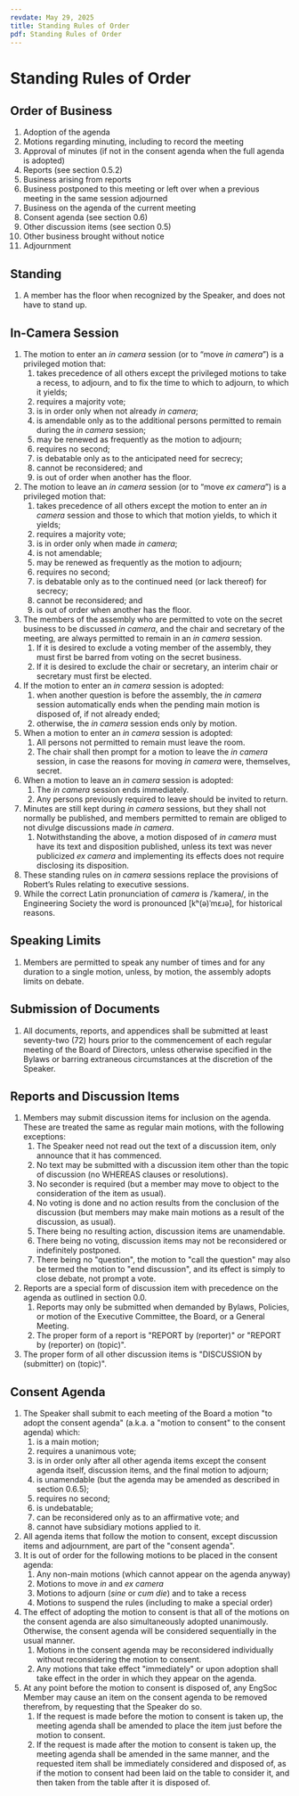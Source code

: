```yaml
---
revdate: May 29, 2025
title: Standing Rules of Order
pdf: Standing Rules of Order
---
```


# Standing Rules of Order

## Order of Business

1. Adoption of the agenda
1. Motions regarding minuting, including to record the meeting
1. Approval of minutes (if not in the consent agenda when the full agenda is adopted)
1. Reports (see section 0.5.2)
1. Business arising from reports
1. Business postponed to this meeting or left over when a previous meeting in the same session adjourned
1. Business on the agenda of the current meeting
1. Consent agenda (see section 0.6)
1. Other discussion items (see section 0.5)
1. Other business brought without notice
1. Adjournment

## Standing

1. A member has the floor when recognized by the Speaker, and does not have to stand up.

## In-Camera Session

1. The motion to enter an *in camera* session (or to “move *in camera*”) is a privileged motion that:
   1. takes precedence of all others except the privileged motions to take a recess, to adjourn, and to fix the time to which to adjourn, to which it yields;
   1. requires a majority vote;
   1. is in order only when not already *in camera*;
   1. is amendable only as to the additional persons permitted to remain during the *in camera* session;
   1. may be renewed as frequently as the motion to adjourn;
   1. requires no second;
   1. is debatable only as to the anticipated need for secrecy;
   1. cannot be reconsidered; and
   1. is out of order when another has the floor.
1. The motion to leave an *in camera* session (or to “move *ex camera*”) is a privileged motion that:
   1. takes precedence of all others except the motion to enter an *in camera* session and those to which that motion yields, to which it yields;
   1. requires a majority vote;
   1. is in order only when made *in camera*;
   1. is not amendable;
   1. may be renewed as frequently as the motion to adjourn;
   1. requires no second;
   1. is debatable only as to the continued need (or lack thereof) for secrecy;
   1. cannot be reconsidered; and
   1. is out of order when another has the floor.
1. The members of the assembly who are permitted to vote on the secret business to be discussed *in camera*, and the chair and secretary of the meeting, are always permitted to remain in an *in camera* session.
   1. If it is desired to exclude a voting member of the assembly, they must first be barred from voting on the secret business.
   1. If it is desired to exclude the chair or secretary, an interim chair or secretary must first be elected.
1. If the motion to enter an *in camera* session is adopted:
   1. when another question is before the assembly, the *in camera* session automatically ends when the pending main motion is disposed of, if not already ended;
   1. otherwise, the *in camera* session ends only by motion.
1. When a motion to enter an *in camera* session is adopted:
   1. All persons not permitted to remain must leave the room.
   1. The chair shall then prompt for a motion to leave the *in camera* session, in case the reasons for moving *in camera* were, themselves, secret.
1. When a motion to leave an *in camera* session is adopted:
   1. The *in camera* session ends immediately.
   1. Any persons previously required to leave should be invited to return.
1. Minutes are still kept during *in camera* sessions, but they shall not normally be published, and members permitted to remain are obliged to not divulge discussions made *in camera*.
   1. Notwithstanding the above, a motion disposed of *in camera* must have its text and disposition published, unless its text was never publicized *ex camera* and implementing its effects does not require disclosing its disposition.
1. These standing rules on *in camera* sessions replace the provisions of Robert’s Rules relating to executive sessions.
1. While the correct Latin pronunciation of *camera* is /ˈkamera/, in the Engineering Society the word is pronounced [kʰ(ə)ˈmɛɹə], for historical reasons.

## Speaking Limits

1. Members are permitted to speak any number of times and for any duration to a single motion, unless, by motion, the assembly adopts limits on debate.

## Submission of Documents

1. All documents, reports, and appendices shall be submitted at least seventy-two (72) hours prior to the commencement of each regular meeting of the Board of Directors, unless otherwise specified in the Bylaws or barring extraneous circumstances at the discretion of the Speaker.

## Reports and Discussion Items

1. Members may submit discussion items for inclusion on the agenda. These are treated the same as regular main motions, with the following exceptions:
   1. The Speaker need not read out the text of a discussion item, only announce that it has commenced.
   1. No text may be submitted with a discussion item other than the topic of discussion (no WHEREAS clauses or resolutions).
   1. No seconder is required (but a member may move to object to the consideration of the item as usual).
   1. No voting is done and no action results from the conclusion of the discussion (but members may make main motions as a result of the discussion, as usual).
   1. There being no resulting action, discussion items are unamendable.
   1. There being no voting, discussion items may not be reconsidered or indefinitely postponed.
   1. There being no "question", the motion to "call the question" may also be termed the motion to "end discussion", and its effect is simply to close debate, not prompt a vote.
1. Reports are a special form of discussion item with precedence on the agenda as outlined in section 0.0.
   1. Reports may only be submitted when demanded by Bylaws, Policies, or motion of the Executive Committee, the Board, or a General Meeting.
   1. The proper form of a report is "REPORT by (reporter)" or "REPORT by (reporter) on (topic)".
1. The proper form of all other discussion items is "DISCUSSION by (submitter) on (topic)".

## Consent Agenda

1. The Speaker shall submit to each meeting of the Board a motion "to adopt the consent agenda" (a.k.a. a "motion to consent" to the consent agenda) which:
   1. is a main motion;
   1. requires a unanimous vote;
   1. is in order only after all other agenda items except the consent agenda itself, discussion items, and the final motion to adjourn;
   1. is unamendable (but the agenda may be amended as described in section 0.6.5);
   1. requires no second;
   1. is undebatable;
   1. can be reconsidered only as to an affirmative vote; and
   1. cannot have subsidiary motions applied to it.
1. All agenda items that follow the motion to consent, except discussion items and adjournment, are part of the "consent agenda".
1. It is out of order for the following motions to be placed in the consent agenda:
   1. Any non-main motions (which cannot appear on the agenda anyway)
   1. Motions to move *in* and *ex camera*
   1. Motions to adjourn (*sine* or *cum die*) and to take a recess
   1. Motions to suspend the rules (including to make a special order)
1. The effect of adopting the motion to consent is that all of the motions on the consent agenda are also simultaneously adopted unanimously. Otherwise, the consent agenda will be considered sequentially in the usual manner.
   1. Motions in the consent agenda may be reconsidered individually without reconsidering the motion to consent.
   1. Any motions that take effect "immediately" or upon adoption shall take effect in the order in which they appear on the agenda.
1. At any point before the motion to consent is disposed of, any EngSoc Member may cause an item on the consent agenda to be removed therefrom, by requesting that the Speaker do so.
   1. If the request is made before the motion to consent is taken up, the meeting agenda shall be amended to place the item just before the motion to consent.
   1. If the request is made after the motion to consent is taken up, the meeting agenda shall be amended in the same manner, and the requested item shall be immediately considered and disposed of, as if the motion to consent had been laid on the table to consider it, and then taken from the table after it is disposed of.
